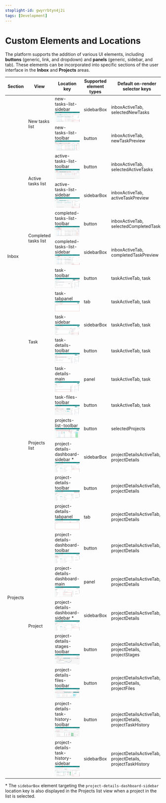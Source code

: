 ```yaml
---
stoplight-id: gwyrrbtyn4j2i
tags: [Development]
---
```


# Custom Elements and Locations

The platform supports the addition of various UI elements, including **buttons** (generic, link, and dropdown) and **panels** (generic, sidebar, and tab).
These elements can be incorporated into specific sections of the user interface in the **Inbox** and **Projects** areas.

<table>
  <thead>
    <tr>
      <th>Section</th>
      <th>View</th>
      <th>Location key</th>
      <th>Supported element types</th>
      <th>Default on-render selector keys</th>
      <th>Notes</th>
    </tr>
	</thead>
  <tbody>
    <tr>
      <td rowspan="12">Inbox</td>
      <td rowspan="2">New tasks list</td>
      <td>
        new-tasks-list-sidebar
        <img src="https://github.com/RWS/language-cloud-public-api-doc-resources/blob/main/extensibility/guides/developer/ui/new-tasks-list-sidebar.png?raw=true" alt="new-tasks-list-sidebar location">
      </td>
      <td>sidebarBox</td>
      <td>inboxActiveTab, selectedNewTasks</td>
      <td></td>
    </tr>
    <tr>
      <td>
        new-tasks-list-toolbar
        <img src="https://github.com/RWS/language-cloud-public-api-doc-resources/blob/main/extensibility/guides/developer/ui/new-tasks-list-toolbar.png?raw=true" 
        alt="new-tasks-list-toolbar location">
      </td>
      <td>button</td>
      <td>inboxActiveTab, newTaskPreview</td>
      <td></td>
    </tr>
    <tr>
      <td rowspan="2">Active tasks list</td>
      <td>
		active-tasks-list-toolbar
        <img src="https://github.com/RWS/language-cloud-public-api-doc-resources/blob/main/extensibility/guides/developer/ui/active-tasks-list-toolbar.png?raw=true" alt="active-tasks-list-toolbar location">
      </td>
      <td>button</td>
      <td>inboxActiveTab, selectedActiveTasks</td>
      <td></td>
    </tr>
    <tr>
      <td>
		active-tasks-list-sidebar
        <img src="https://github.com/RWS/language-cloud-public-api-doc-resources/blob/main/extensibility/guides/developer/ui/active-tasks-list-sidebar.png?raw=true" alt="active-tasks-list-sidebar location">
	  </td>
      <td>sidebarBox</td>
      <td>inboxActiveTab, activeTaskPreview</td>
      <td></td>
    </tr>
    <tr>
      <td rowspan="2">Completed tasks list</td>
      <td>
		completed-tasks-list-toolbar
        <img src="https://github.com/RWS/language-cloud-public-api-doc-resources/blob/main/extensibility/guides/developer/ui/completed-tasks-list-toolbar.png?raw=true" alt=">completed-tasks-list-toolbar location">
	  </td>
      <td>button</td>
      <td>inboxActiveTab, selectedCompletedTasks</td>
      <td></td>
    </tr>
    <tr>
      <td>
		completed-tasks-list-sidebar
        <img src="https://github.com/RWS/language-cloud-public-api-doc-resources/blob/main/extensibility/guides/developer/ui/completed-tasks-list-sidebar.png?raw=true" alt="completed-tasks-list-sidebar location">
	  </td>
      <td>sidebarBox</td>
      <td>inboxActiveTab, completedTaskPreview</td>
      <td></td>
    </tr>
    <tr>
      <td rowspan="6">Task</td>
      <td>
		task-toolbar
        <img src="https://github.com/RWS/language-cloud-public-api-doc-resources/blob/main/extensibility/guides/developer/ui/task-toolbar.png?raw=true" alt="task-toolbar location">
	  </td>
      <td>button</td>
      <td>taskActiveTab, task</td>
      <td></td>
    </tr>
    <tr>
      <td>
		task-tabpanel
        <img src="https://github.com/RWS/language-cloud-public-api-doc-resources/blob/main/extensibility/guides/developer/ui/task-tabpanel.png?raw=true" alt="task-tabpanel location">
	  </td>
      <td>tab</td>
      <td>taskActiveTab, task	</td>
      <td></td>
    </tr>
    <tr>
      <td>
		task-sidebar
        <img src="https://github.com/RWS/language-cloud-public-api-doc-resources/blob/main/extensibility/guides/developer/ui/task-sidebar.png?raw=true" alt="task-sidebar location">
	  </td>
      <td>sidebarBox</td>
      <td>taskActiveTab, task</td>
      <td></td>
    </tr>
    <tr>
      <td>
		task-details-toolbar
        <img src="https://github.com/RWS/language-cloud-public-api-doc-resources/blob/main/extensibility/guides/developer/ui/task-details-toolbar.png?raw=true" alt="task-details-toolbar location">
	  </td>
      <td>button</td>
      <td>taskActiveTab, task	</td>
      <td></td>
    </tr>
    <tr>
      <td>
		task-details-main
        <img src="https://github.com/RWS/language-cloud-public-api-doc-resources/blob/main/extensibility/guides/developer/ui/task-details-main.png?raw=true" alt="task-details-main location">
	  </td>
      <td>panel</td>
      <td>taskActiveTab, task	</td>
      <td></td>
    </tr>
    <tr>
      <td>
		task-files-toolbar
        <img src="https://github.com/RWS/language-cloud-public-api-doc-resources/blob/main/extensibility/guides/developer/ui/task-files-toolbar.png?raw=true" alt="task-files-toolbar location">
	  </td>
      <td>button</td>
      <td>taskActiveTab, task</td>
      <td></td>
    </tr>
    <tr>
      <td rowspan="11">Projects</td>
      <td rowspan="2">Projects list</td>
      <td>
		projects-list-toolbar
        <img src="https://github.com/RWS/language-cloud-public-api-doc-resources/blob/main/extensibility/guides/developer/ui/projects-list-toolbar.png?raw=true" alt="projects-list-toolbar location">
	  </td>
      <td>button</td>
      <td>selectedProjects</td>
      <td></td>
    </tr>
    <tr>
      <td>
		project-details-dashboard-sidebar *
        <img src="https://github.com/RWS/language-cloud-public-api-doc-resources/blob/main/extensibility/guides/developer/ui/project-details-dashboard-sidebar.png?raw=true" alt="project-details-dashboard-sidebar location">
	  </td>
      <td>sidebarBox</td>
      <td>projectDetailsActiveTab, projectDetails</td>
      <td>element visible in two views</td>
    </tr>
    <tr>
      <td rowspan="9">Project</td>
      <td>
		project-details-toolbar
        <img src="https://github.com/RWS/language-cloud-public-api-doc-resources/blob/main/extensibility/guides/developer/ui/project-details-toolbar.png?raw=true" alt="project-details-toolbar location">
	  </td>
      <td>button</td>
      <td>projectDetailsActiveTab, projectDetails</td>
      <td></td>
    </tr>
    <tr>
      <td>
		project-details-tabpanel
        <img src="https://github.com/RWS/language-cloud-public-api-doc-resources/blob/main/extensibility/guides/developer/ui/project-details-tabpanel.png?raw=true" alt="project-details-tabpanel location">
	  </td>
      <td>tab</td>
      <td>projectDetailsActiveTab, projectDetails</td>
      <td></td>
    </tr>
    <tr>
      <td>
		project-details-dashboard-toolbar
        <img src="https://github.com/RWS/language-cloud-public-api-doc-resources/blob/main/extensibility/guides/developer/ui/project-details-dashboard-toolbar.png?raw=true" alt="project-details-dashboard-toolbar location">
	  </td>
      <td>button</td>
      <td>projectDetailsActiveTab, projectDetails</td>
      <td></td>
    </tr>
    <tr>
      <td>
		project-details-dashboard-main
        <img src="https://github.com/RWS/language-cloud-public-api-doc-resources/blob/main/extensibility/guides/developer/ui/project-details-dashboard-main.png?raw=true" alt="project-details-dashboard-main location">
	  </td>
      <td>panel</td>
      <td>projectDetailsActiveTab, projectDetails</td>
      <td></td>
    </tr>
    <tr>
      <td>
		project-details-dashboard-sidebar *
        <img src="https://github.com/RWS/language-cloud-public-api-doc-resources/blob/main/extensibility/guides/developer/ui/project-details-dashboard-sidebar.png?raw=true" alt="project-details-dashboard-sidebar location">
	  </td>
      <td>sidebarBox</td>
      <td>projectDetailsActiveTab, projectDetails</td>
      <td>element visible in two views</td>
      </tr>
    <tr>
      <td>
		project-details-stages-toolbar
        <img src="https://github.com/RWS/language-cloud-public-api-doc-resources/blob/main/extensibility/guides/developer/ui/project-details-stages-toolbar.png?raw=true" alt="project-details-stages-toolbar location">
	  </td>
      <td>button</td>
      <td>projectDetailsActiveTab, projectDetails, projectStages</td>
      <td></td>
    </tr>
    <tr>
      <td>
		project-details-files-toolbar
        <img src="https://github.com/RWS/language-cloud-public-api-doc-resources/blob/main/extensibility/guides/developer/ui/project-details-files-toolbar.png?raw=true" alt="project-details-files-toolbar location">
	  </td>
      <td>button</td>
      <td>projectDetailsActiveTab, projectDetails, projectFiles</td>
      <td></td>
    </tr>
    <tr>
      <td>
		project-details-task-history-toolbar
        <img src="https://github.com/RWS/language-cloud-public-api-doc-resources/blob/main/extensibility/guides/developer/ui/project-details-task-history-toolbar.png?raw=true" alt="project-details-task-history-toolbar location">
	  </td>
      <td>button</td>
      <td>projectDetailsActiveTab, projectDetails, projectTaskHistory</td>
      <td></td>
    </tr>
    <tr>
      <td>
		project-details-task-history-sidebar
        <img src="https://github.com/RWS/language-cloud-public-api-doc-resources/blob/main/extensibility/guides/developer/ui/project-details-task-history-sidebar.png?raw=true" alt="project-details-task-history-sidebar location">
	  </td>
      <td>sidebarBox</td>
      <td>projectDetailsActiveTab, projectDetails, projectTaskHistory</td>
      <td></td>
    </tr>
  </tbody>
</table>

\* The `sidebarBox` element targeting the `project-details-dashboard-sidebar` location key is also displayed in the Projects list view when a project in the list is selected.
